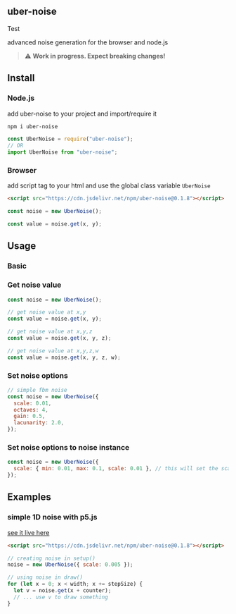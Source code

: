 ## uber-noise

Test

advanced noise generation for the browser and node.js

> :warning: **Work in progress. Expect breaking changes!**

## Install

### Node.js

add uber-noise to your project and import/require it

```bash
npm i uber-noise
```

```javascript
const UberNoise = require("uber-noise");
// OR
import UberNoise from "uber-noise";
```

### Browser

add script tag to your html and use the global class variable `UberNoise`

```html
<script src="https://cdn.jsdelivr.net/npm/uber-noise@0.1.8"></script>
```

```javascript
const noise = new UberNoise();

const value = noise.get(x, y);
```

## Usage

### Basic

### Get noise value

```javascript
const noise = new UberNoise();

// get noise value at x,y
const value = noise.get(x, y);

// get noise value at x,y,z
const value = noise.get(x, y, z);

// get noise value at x,y,z,w
const value = noise.get(x, y, z, w);
```

### Set noise options

```javascript
// simple fbm noise
const noise = new UberNoise({
  scale: 0.01,
  octaves: 4,
  gain: 0.5,
  lacunarity: 2.0,
});
```

### Set noise options to noise instance

```javascript
const noise = new UberNoise({
  scale: { min: 0.01, max: 0.1, scale: 0.01 }, // this will set the scale to a noise instance returning values between 0.01 and 0.1
});
```

## Examples

### simple 1D noise with p5.js

[see it live here](https://flo-bit.github.io/uber-noise/examples/1D/p5-simple-1D-noise.html)

```html
<script src="https://cdn.jsdelivr.net/npm/uber-noise@0.1.8"></script>
```

```javascript
// creating noise in setup()
noise = new UberNoise({ scale: 0.005 });
```

```javascript
// using noise in draw()
for (let x = 0; x < width; x += stepSize) {
  let v = noise.get(x + counter);
  // ... use v to draw something
}
```
